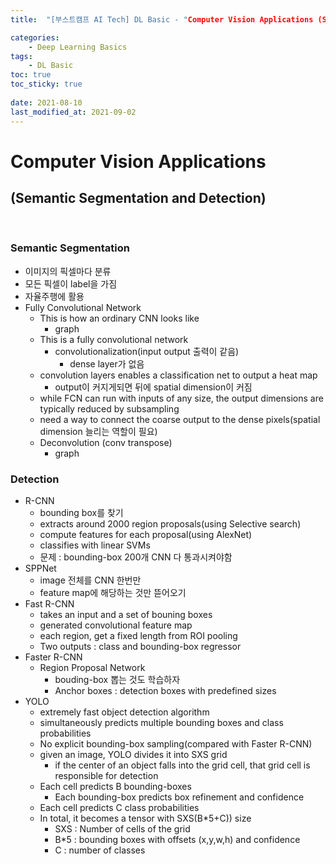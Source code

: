 ```yaml
---
title:  "[부스트캠프 AI Tech] DL Basic - "Computer Vision Applications (Semantic Segmentation and Detection)"

categories:
	- Deep Learning Basics
tags:
	- DL Basic
toc: true
toc_sticky: true
 
date: 2021-08-10
last_modified_at: 2021-09-02
---
```


# Computer Vision Applications  
## (Semantic Segmentation and Detection)    
<br>

### Semantic Segmentation    
* 이미지의 픽셀마다 분류  
* 모든 픽셀이 label을 가짐  
* 자율주행에 활용  
* Fully Convolutional Network  
	* This is how an ordinary CNN looks like  
		* graph  
	* This is a fully convolutional network  
		* convolutionalization(input output 출력이 같음)  
			* dense layer가 없음  
	* convolution layers enables a classification net to output a heat map  
		* output이 커지게되면 뒤에 spatial dimension이 커짐  
	* while FCN can run with inputs of any size, the output dimensions are typically reduced by subsampling  
	* need a way to connect the coarse output to the dense pixels(spatial dimension 늘리는 역할이 필요)  
	* Deconvolution (conv transpose)  
		* graph  
### Detection   
* R-CNN  
	* bounding box를 찾기  
	* extracts around 2000 region proposals(using Selective search)  
	* compute features for each proposal(using AlexNet)  
	* classifies with linear SVMs  
	* 문제 : bounding-box 200개 CNN 다 통과시켜야함    
* SPPNet  
	* image 전체를 CNN 한번만  
	* feature map에 해당하는 것만 뜯어오기  
* Fast R-CNN  
	* takes an input and a set of bouning boxes  
	* generated convolutional feature map  
	* each region, get a fixed length from ROI pooling  
	* Two outputs : class and bounding-box regressor  
* Faster R-CNN  
	* Region Proposal Network  
		* bouding-box 뽑는 것도 학습하자  
		* Anchor boxes : detection boxes with predefined sizes  
* YOLO  
	* extremely fast object detection algorithm  
	* simultaneously predicts multiple bounding boxes and class probabilities  
	* No explicit bounding-box sampling(compared with Faster R-CNN)  
	* given an image, YOLO divides it into SXS grid  
		* if the center of an object falls into the grid cell, that grid cell is responsible for detection  
	* Each cell predicts B bounding-boxes  
		* Each bounding-box predicts box refinement and confidence  
	* Each cell predicts C class probabilities  
	* In total, it becomes a tensor with SXS(B*5+C)) size  
		* SXS : Number of cells of the grid  
		* B*5 : bounding boxes with offsets (x,y,w,h) and confidence  
		* C : number of classes  

